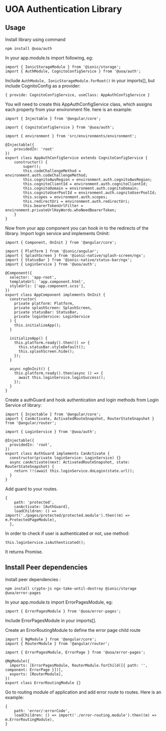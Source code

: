 # UOA Authentication Library

## Usage

Install library using command

```
npm install @uoa/auth
```

In your app.module.ts import following, eg:

```
import { IonicStorageModule } from '@ionic/storage';
import { AuthModule, CognitoConfigService } from '@uoa/auth';
```

Include `AuthModule, IonicStorageModule.forRoot()` in your imports[], but include CognitoConfig as a provider:

`{ provide: CognitoConfigService, useClass: AppAuthConfigService }`

You will need to create this AppAuthConfigService class, which assigns each property from your environment file. here is an example:

```
import { Injectable } from '@angular/core';

import { CognitoConfigService } from '@uoa/auth';

import { environment } from 'src/environments/environment';

@Injectable({
    providedIn: 'root'
})
export class AppAuthConfigService extends CognitoConfigService {
    constructor() {
        super();
        this.codeChallengeMethod = environment.auth.codeChallengeMethod;
        this.cognitoAwsRegion = environment.auth.cognitoAwsRegion;
        this.cognitoClientId = environment.auth.cognitoClientId;
        this.cognitoDomain = environment.auth.cognitoDomain;
        this.cognitoUserPoolId = environment.auth.cognitoUserPoolId;
        this.scopes = environment.auth.scopes;
        this.redirectUri = environment.auth.redirectUri;
        this.bearerTokenUrlFilter = environment.privateUrlKeyWords.whoNeedBearerToken;
    }
}
```

Now from your app component you can hook in to the redirects of the library. Import login service and implements OnInit:

```
import { Component, OnInit } from '@angular/core';

import { Platform } from '@ionic/angular';
import { SplashScreen } from '@ionic-native/splash-screen/ngx';
import { StatusBar } from '@ionic-native/status-bar/ngx';
import { LoginService } from '@uoa/auth';

@Component({
  selector: 'app-root',
  templateUrl: 'app.component.html',
  styleUrls: ['app.component.scss'],
})
export class AppComponent implements OnInit {
  constructor(
    private platform: Platform,
    private splashScreen: SplashScreen,
    private statusBar: StatusBar,
    private loginService: LoginService
  ) {
    this.initializeApp();
  }

  initializeApp() {
    this.platform.ready().then(() => {
      this.statusBar.styleDefault();
      this.splashScreen.hide();
    });
  }

  async ngOnInit() {
    this.platform.ready().then(async () => {
      await this.loginService.loginSuccess();
    });
  }
}
```

Create a authGuard and hook authentication and login methods from Login Service of library:

```
import { Injectable } from '@angular/core';
import { CanActivate, ActivatedRouteSnapshot, RouterStateSnapshot } from '@angular/router';

import { LoginService } from '@uoa/auth';

@Injectable({
  providedIn: 'root',
})
export class AuthGuard implements CanActivate {
  constructor(private loginService: LoginService) {}
  async canActivate(next: ActivatedRouteSnapshot, state: RouterStateSnapshot) {
    return !!(await this.loginService.doLogin(state.url));
  }
}
```

Add guard to your routes.

```
{
    path: 'protected',
    canActivate: [AuthGuard],
    loadChildren: () => import('./pages/protected/protected.module').then((m) => m.ProtectedPageModule),
  },
```

In order to check if user is authenticated or not, use method:

```
this.loginService.isAuthenticated();
```

It returns Promise<boolean>.

## Install Peer dependencies

Install peer dependencies :

```
npm install crypto-js ngx-take-until-destroy @ionic/storage @uoa/error-pages
```

In your app.module.ts import ErrorPagesModule, eg:

`import { ErrorPagesModule } from '@uoa/error-pages';`

Include ErrorPagesModule in your imports[].

Create an ErrorRoutingModule to define the error page child route

```
import { NgModule } from '@angular/core';
import { RouterModule } from '@angular/router';

import { ErrorPagesModule, ErrorPage } from '@uoa/error-pages';

@NgModule({
  imports: [ErrorPagesModule, RouterModule.forChild([{ path: '', component: ErrorPage }])],
  exports: [RouterModule],
})
export class ErrorRoutingModule {}
```

Go to routing module of application and add error route to routes. Here is an example:

```
{
    path: 'error/:errorCode',
    loadChildren: () => import('./error-routing.module').then((m) => m.ErrorRoutingModule),
}
```
